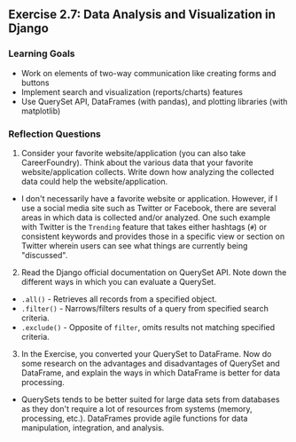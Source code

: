 ## Exercise 2.7: Data Analysis and Visualization in Django
### Learning Goals
- Work on elements of two-way communication like creating forms and buttons
- Implement search and visualization (reports/charts) features
- Use QuerySet API, DataFrames (with pandas), and plotting libraries (with matplotlib)

### Reflection Questions
1.	Consider your favorite website/application (you can also take CareerFoundry). Think about the various data that your favorite website/application collects. Write down how analyzing the collected data could help the website/application.

- I don't necessarily have a favorite website or application. However, if I use a social media site such as Twitter or Facebook, there are several areas in which data is collected and/or analyzed. One such example with Twitter is the `Trending` feature that takes either hashtags (`#`) or consistent keywords and provides those in a specific view or section on Twitter wherein users can see what things are currently being "discussed".

2.	Read the Django official documentation on QuerySet API. Note down the different ways in which you can evaluate a QuerySet.

- `.all()` - Retrieves all records from a specified object.
- `.filter()` - Narrows/filters results of a query from specified search criteria.
- `.exclude()` - Opposite of `filter`, omits results not matching specified criteria.

3.	In the Exercise, you converted your QuerySet to DataFrame. Now do some research on the advantages and disadvantages of QuerySet and DataFrame, and explain the ways in which DataFrame is better for data processing.

- QuerySets tends to be better suited for large data sets from databases as they don't require a lot of resources from systems (memory, processing, etc.). DataFrames provide agile functions for data manipulation, integration, and analysis.
